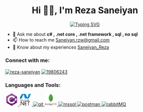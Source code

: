 <h1 align="center">Hi 🙋‍♂️, I'm Reza Saneiyan</h1>

<p align="center">
  <a href="https://git.io/typing-svg">
    <img src="https://readme-typing-svg.demolab.com/?lines=Hi+🙋‍♂️,+I'm+Reza+Saneiyan;dotNet+Developer" alt="Typing SVG">
  </a>
</p>

- 💬 Ask me about **c# , .net core , .net framework , sql , no sql**
- 📫 How to reach me [Saneiyan.rzw@gmail.com](mailto:Saneiyan.rzw@gmail.com)
- 📄 Know about my experiences [Saneiyan_Reza](https://saneiyanreza.github.io/)

<h3 align="left">Connect with me:</h3>
<p align="left">
  <a href="https://linkedin.com/in/reza-saneiyan" target="blank"><img align="center" src="https://raw.githubusercontent.com/rahuldkjain/github-profile-readme-generator/master/src/images/icons/Social/linked-in-alt.svg" alt="reza-saneiyan" height="30" width="40" /></a>
  <a href="https://stackoverflow.com/users/19806243" target="blank"><img align="center" src="https://raw.githubusercontent.com/rahuldkjain/github-profile-readme-generator/master/src/images/icons/Social/stack-overflow.svg" alt="19806243" height="30" width="40" /></a>
</p>

<h3 align="left">Languages and Tools:</h3>
<p align="left">
  <a href="https://www.w3schools.com/cs/" target="_blank" rel="noreferrer">
    <img src="https://raw.githubusercontent.com/devicons/devicon/master/icons/csharp/csharp-original.svg" alt="csharp" width="40" height="40"/>
  </a>
  <a href="https://dotnet.microsoft.com/" target="_blank" rel="noreferrer">
    <img src="https://raw.githubusercontent.com/devicons/devicon/master/icons/dot-net/dot-net-original-wordmark.svg" alt="dotnet" width="40" height="40"/>
  </a>
  <a href="https://git-scm.com/" target="_blank" rel="noreferrer">
    <img src="https://www.vectorlogo.zone/logos/git-scm/git-scm-icon.svg" alt="git" width="40" height="40"/>
  </a>
  <a href="https://www.mongodb.com/" target="_blank" rel="noreferrer">
    <img src="https://raw.githubusercontent.com/devicons/devicon/master/icons/mongodb/mongodb-original-wordmark.svg" alt="mongodb" width="40" height="40"/>
  </a>
  <a href="https://www.microsoft.com/en-us/sql-server" target="_blank" rel="noreferrer">
    <img src="https://encrypted-tbn0.gstatic.com/images?q=tbn:ANd9GcQDVkPt-aLBKSvr3tg8vPS9pi6zM1BnOrA8HyNkYaDq&s" alt="mssql" width="40" height="40"/>
  </a>
  <a href="https://postman.com" target="_blank" rel="noreferrer">
    <img src="https://www.vectorlogo.zone/logos/getpostman/getpostman-icon.svg" alt="postman" width="40" height="40"/>
  </a>
  <a href="https://www.rabbitmq.com" target="_blank" rel="noreferrer">
    <img src="https://www.vectorlogo.zone/logos/rabbitmq/rabbitmq-icon.svg" alt="rabbitMQ" width="40" height="40"/>
  </a>
</p>
